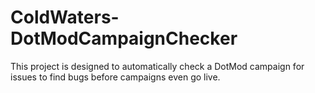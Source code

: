 # ColdWaters-DotModCampaignChecker
This project is designed to automatically check a DotMod campaign for issues to find bugs before campaigns even go live.
